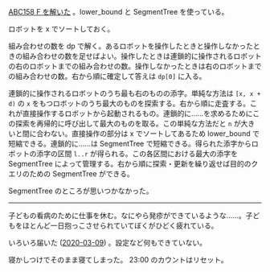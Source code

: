 [ABC158 F を解いた](https://atcoder.jp/contests/abc158/submissions/10722246) 。lower_bound と SegmentTree を使っている。

ロボットを x でソートしておく。

組み合わせの数を dp で解く。あるロボットを操作したときと操作しなかったときの組み合わせの数を足せばよい。操作したときは連鎖的に操作されるロボットの右のロボットまでの組み合わせの数。操作しなかったときは右のロボットまでの組み合わせの数。右から順に確定して答えは `dp[0]` に入る。

連鎖的に操作されるロボットのうち最も右のものの添字。単純な方法は `[x, x + d)` の `x` をもつロボットのうち最大のものを探索する。右から順に走査する。これが直接操作するロボットから起動されるもの。連鎖的に……を求めるためにこの探索を再帰的に呼び出して最大のものを取る。この単純な方法だと `n` が大きいと間に合わない。直接操作の部分は x でソートしてあるため lower_bound で短縮できる。連鎖的に……は SegmentTree で短縮できる。得られた添字からロボットの添字の区間 `l..r` が得られる。この各区間における最大の添字を SegmentTree によって管理する。右から順に探索・更新を繰り返せば目的のクエリのための SegmentTree ができる。

SegmentTree のところが思いつかなかった。

---

子どもの看病のために仕事を休む。なにやら発疹ができているような……。子どもをほとんど一日抱っこさせられていてぼくがひどく疲れている。

いろいろ届いた ([2020-03-09][]) 。設定など何もできていない。

寝かしつけでそのまま寝てしまった。 23:00 のカウントはリセット。

[2020-03-09]: https://blog.bouzuya.net/2020/03/09/
